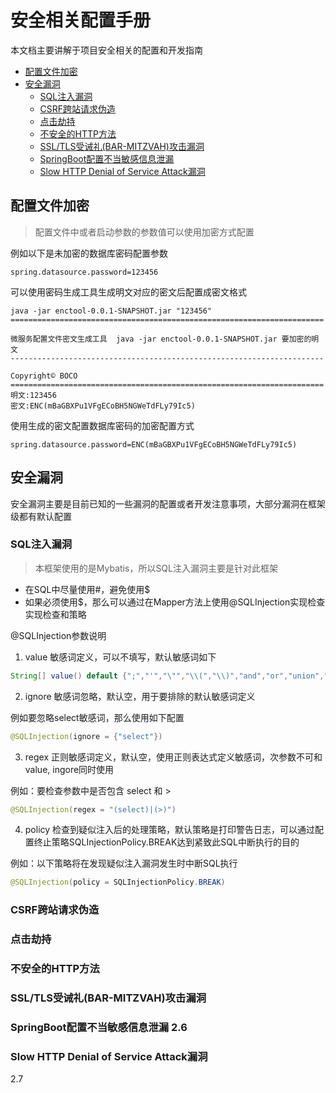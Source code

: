 # 安全相关配置手册

本文档主要讲解于项目安全相关的配置和开发指南

- [配置文件加密](#1)
- [安全漏洞](#2)
  - [SQL注入漏洞](#2.1)
  - [CSRF跨站请求伪造](#2.2)
  - [点击劫持](#2.2)
  - [不安全的HTTP方法](#2.4)
  - [SSL/TLS受诫礼(BAR-MITZVAH)攻击漏洞](#2.5)
  - [SpringBoot配置不当敏感信息泄漏](#2.6)
  - [Slow HTTP Denial of Service Attack漏洞](#2.7)



## 配置文件加密
> 配置文件中或者启动参数的参数值可以使用加密方式配置

例如以下是未加密的数据库密码配置参数

```properties
spring.datasource.password=123456
```

可以使用密码生成工具生成明文对应的密文后配置成密文格式

```shell
java -jar enctool-0.0.1-SNAPSHOT.jar "123456" 
======================================================================  
微服务配置文件密文生成工具  java -jar enctool-0.0.1-SNAPSHOT.jar 要加密的明文 
----------------------------------------------------------------------         
Copyright© BOCO  
====================================================================== 
明文:123456 
密文:ENC(mBaGBXPu1VFgECoBH5NGWeTdFLy79Ic5)
```

使用生成的密文配置数据库密码的加密配置方式

```properties
spring.datasource.password=ENC(mBaGBXPu1VFgECoBH5NGWeTdFLy79Ic5)
```

## <span id="2"/>安全漏洞

安全漏洞主要是目前已知的一些漏洞的配置或者开发注意事项，大部分漏洞在框架级都有默认配置

### <span id="2.1"/>SQL注入漏洞

> 本框架使用的是Mybatis，所以SQL注入漏洞主要是针对此框架

* 在SQL中尽量使用#，避免使用$
* 如果必须使用$，那么可以通过在Mapper方法上使用@SQLInjection实现检查实现检查和策略

@SQLInjection参数说明

1. value 敏感词定义，可以不填写，默认敏感词如下

```java
String[] value() default {";","'","\"","\\(","\\)","and","or","union","where","limit","select","delete","substr","group","by"};
```

2. ignore 敏感词忽略，默认空，用于要排除的默认敏感词定义

例如要忽略select敏感词，那么使用如下配置

```java
@SQLInjection(ignore = {"select"})
```
3. regex 正则敏感词定义，默认空，使用正则表达式定义敏感词，次参数不可和value, ingore同时使用

例如：要检查参数中是否包含 select 和 >

```java
@SQLInjection(regex = "(select)|(>)")
```


4. policy 检查到疑似注入后的处理策略，默认策略是打印警告日志，可以通过配置终止策略SQLInjectionPolicy.BREAK达到紧致此SQL中断执行的目的

例如：以下策略将在发现疑似注入漏洞发生时中断SQL执行

```java
@SQLInjection(policy = SQLInjectionPolicy.BREAK)
```

### <span id="2.2"/>CSRF跨站请求伪造
### <span id="2.3"/>点击劫持
### <span id="2.4"/>不安全的HTTP方法
### <span id="2.5"/>SSL/TLS受诫礼(BAR-MITZVAH)攻击漏洞
### SpringBoot配置不当敏感信息泄漏 <span id="2.6">2.6</span> 
### Slow HTTP Denial of Service Attack漏洞

<a id="2.7">2.7</a>